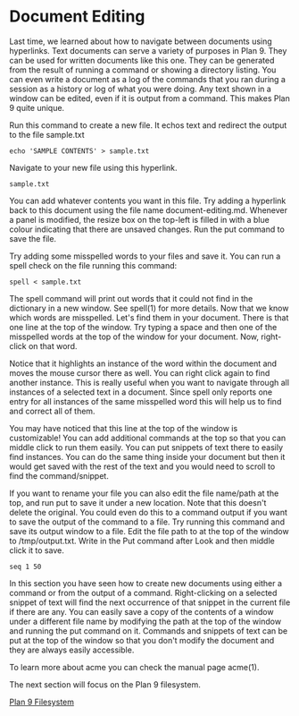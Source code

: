 Document Editing
===

Last time, we learned about how to navigate between documents using hyperlinks. Text documents can serve a variety of purposes in Plan 9. They can be used for written documents like this one. They can be generated from the result of running a command or showing a directory listing. You can even write a document as a log of the commands that you ran during a session as a history or log of what you were doing. Any text shown in a window can be edited, even if it is output from a command. This makes Plan 9 quite unique.

Run this command to create a new file. It echos text and redirect the output to the file sample.txt

    echo 'SAMPLE CONTENTS' > sample.txt

Navigate to your new file using this hyperlink.

    sample.txt

You can add whatever contents you want in this file. Try adding a hyperlink back to this document using the file name document-editing.md. Whenever a panel is modified, the resize box on the top-left is filled in with a blue colour indicating that there are unsaved changes. Run the put command to save the file.

Try adding some misspelled words to your files and save it. You can run a spell check on the file running this command:

    spell < sample.txt

The spell command will print out words that it could not find in the dictionary in a new window. See spell(1) for more details. Now that we know which words are misspelled. Let's find them in your document. There is that one line at the top of the window. Try typing a space and then one of the misspelled words at the top of the window for your document. Now, right-click on that word.

Notice that it highlights an instance of the word within the document and moves the mouse cursor there as well. You can right click again to find another instance. This is really useful when you want to navigate through all instances of a selected text in a document. Since spell only reports one entry for all instances of the same misspelled word this will help us to find and correct all of them.

You may have noticed that this line at the top of the window is customizable! You can add additional commands at the top so that you can middle click to run them easily. You can put snippets of text there to easily find instances. You can do the same thing inside your document but then it would get saved with the rest of the text and you would need to scroll to find the command/snippet.

If you want to rename your file you can also edit the file name/path at the top, and run put to save it under a new location. Note that this doesn't delete the original. You could even do this to a command output if you want to save the output of the command to a file. Try running this command and save its output window to a file. Edit the file path to at the top of the window to /tmp/output.txt. Write in the Put command after Look and then middle click it to save.

	seq 1 50

In this section you have seen how to create new documents using either a command or from the output of a command. Right-clicking on a selected snippet of text will find the next occurrence of that snippet in the current file if there are any. You can easily save a copy of the contents of a window under a different file name by modifying the path at the top of the window and running the put command on it. Commands and snippets of text can be put at the top of the window so that you don't modify the document and they are always easily accessible.

To learn more about acme you can check the manual page acme(1).

The next section will focus on the Plan 9 filesystem.

[Plan 9 Filesystem]( filesys.md )

